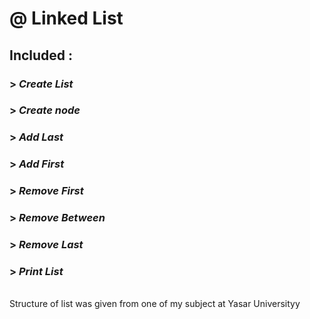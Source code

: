# @ Linked List
## Included :
### > _Create List_
### > _Create node_
### > _Add_ _Last_
### > _Add First_
### > _Remove First_
### > _Remove Between_
### > _Remove Last_
### > _Print List_

<br />
Structure of list was given from one of my subject at Yasar Universityy
<br />
